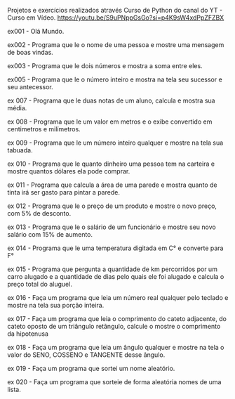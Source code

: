 Projetos e exercícios realizados através Curso de Python do canal do YT - Curso em Vídeo.
https://youtu.be/S9uPNppGsGo?si=p4K9sW4xdPpZFZBX

ex001 - Olá Mundo.

ex002 - Programa que le o nome de uma pessoa e mostre uma mensagem de boas vindas.

ex003 - Programa que le dois números e mostra a soma entre eles.

ex005 - Programa que le o número inteiro e mostra na tela seu sucessor e seu antecessor.

ex 007 - Programa que le duas notas de um aluno, calcula e mostra sua média.

ex 008 - Programa que le um valor em metros e o exibe convertido em centimetros e milímetros.

ex 009 - Programa que le um número inteiro qualquer e mostre na tela sua tabuada.

ex 010 - Programa que le quanto dinheiro uma pessoa tem na carteira e mostre quantos dólares ela pode comprar. 

ex 011 - Programa que calcula a área de uma parede e mostra quanto de tinta irá ser gasto para pintar a parede.

ex 012 - Programa que le o preço de um produto e mostre o novo preço, com 5% de desconto.

ex 013 - Programa que le o salário de um funcionário e mostre seu novo salário com 15% de aumento.

ex 014 - Programa que le uma temperatura digitada em C° e converte para F°

ex 015 - Programa que pergunta a quantidade de km percorridos por um carro alugado e a quantidade de dias pelo quais ele foi alugado e calcula o preço total do aluguel.

ex 016 - Faça um programa que leia um número real qualquer pelo teclado e mostre na tela sua porção inteira.

ex 017 - Faça um programa que leia o comprimento do cateto adjacente, do cateto oposto de um triângulo retãngulo, calcule o mostre o comprimento da hipotenusa

ex 018 - Faça um programa que leia um ângulo qualquer e mostre na tela o valor do SENO, COSSENO e TANGENTE desse ângulo.

ex 019 - Faça um programa que sortei um nome aleatório.

ex 020 - Faça um programa que sorteie de forma aleatória nomes de uma lista.
